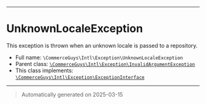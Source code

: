 ***

# UnknownLocaleException

This exception is thrown when an unknown locale is passed to a repository.



* Full name: `\CommerceGuys\Intl\Exception\UnknownLocaleException`
* Parent class: [`\CommerceGuys\Intl\Exception\InvalidArgumentException`](./InvalidArgumentException.md)
* This class implements:
[`\CommerceGuys\Intl\Exception\ExceptionInterface`](./ExceptionInterface.md)






***
> Automatically generated on 2025-03-15
